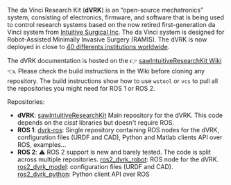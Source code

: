 The da Vinci Research Kit (**dVRK**) is an “open-source mechatronics” system, consisting of electronics, firmware, and software that is being used to control research systems based on the now retired first-generation da Vinci system from [Intuitive Surgical Inc](https://www.intuitive.com/).  The da Vinci system is designed for Robot-Assisted Minimally Invasive Surgery (RAMIS).  The dVRK is now deployed in close to [40 differents institutions worldwide](/jhu-dvrk/sawIntuitiveResearchKit/wiki/Timeline).

The dVRK documentation is hosted on the :point_right: [sawIntuitiveResearchKit Wiki](https://github.com/jhu-dvrk/sawIntuitiveResearchKit/wiki) :point_left:.  Please check the build instructions in the Wiki before cloning any repository.  The build instructions show how to use `wstool` or `vcs` to pull all the repositories you might need for ROS 1 or ROS 2.

Repositories:
* **dVRK**: [sawIntuitiveResearchKit](https://github.com/jhu-dvrk/sawIntuitiveResearchKit) Main repository for the dVRK.  This code depends on the *cisst* libraries but doesn't require ROS.
* **ROS 1**: [dvrk-ros](https://github.com/jhu-dvrk/dvrk-ros): Single repository containing ROS nodes for the dVRK, configuration files (URDF and CAD), Python and Matlab clients API over ROS, examples...
* **ROS 2**: :warning: ROS 2 support is new and barely tested.  The code is split across multiple repositories.  [ros2_dvrk_robot](https://github.com/jhu-dvrk/ros2_dvrk_robot): ROS node for the dVRK.  [ros2_dvrk_model](https://github.com/jhu-dvrk/ros2_dvrk_model): configuration files (URDF and CAD).  [ros2_dvrk_python](https://github.com/jhu-dvrk/ros2_dvrk_model): Python client API over ROS
